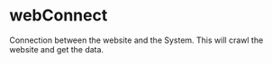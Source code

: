 # webConnect
Connection between the website and the System. This will crawl the website and get the data.
